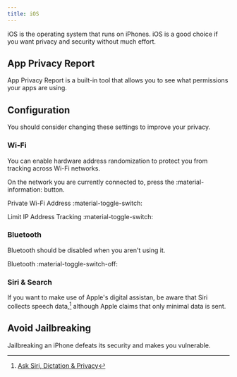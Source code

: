 ```yaml
---
title: iOS
---
```

iOS is the operating system that runs on iPhones. iOS is a good choice if you want privacy and security without much effort.

## App Privacy Report

App Privacy Report is a built-in tool that allows you to see what permissions your apps are using.


## Configuration

You should consider changing these settings to improve your privacy.

### Wi-Fi

You can enable hardware address randomization to protect you from tracking across Wi-Fi networks.

On the network you are currently connected to, press the :material-information: button.

Private Wi-Fi Address :material-toggle-switch:

Limit IP Address Tracking :material-toggle-switch:

### Bluetooth

Bluetooth should be disabled when you aren't using it.

Bluetooth :material-toggle-switch-off:

### Siri & Search

If you want to make use of Apple's digital assistan, be aware that Siri collects speech data,[^1] although Apple claims that only minimal data is sent.

[^1]: [Ask Siri, Dictation & Privacy](https://www.apple.com/legal/privacy/data/en/ask-siri-dictation/)

## Avoid Jailbreaking

Jailbreaking an iPhone defeats its security and makes you vulnerable.


